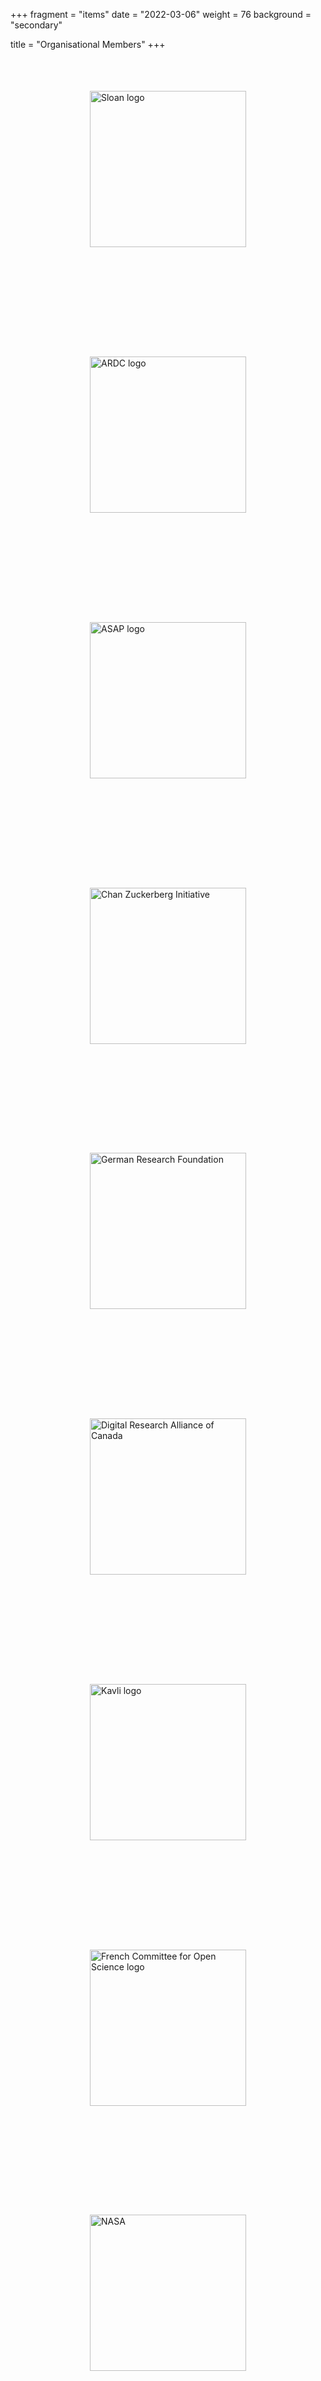 +++
fragment = "items"
date = "2022-03-06"
weight = 76
background = "secondary"

title = "Organisational Members"
+++

<div style="display: flex; justify-content: center; align-items: center; flex-wrap: wrap; gap: 70px; height: 200vh;">
    <a href="https://sloan.org/" style="display: inline-block;">
        <img src="/images/Sloan-logo.png" alt="Sloan logo" style="width: 250px; height: auto;">
    </a>
    <a href="https://ardc.edu.au/" style="display: inline-block;">
        <img src="/images/ARDC_logo_RGB.png" alt="ARDC logo" style="width: 250px; height: auto;">
    </a>
    <a href="https://parkinsonsroadmap.org/#" style="display: inline-block;">
        <img src="/images/ASAP_FullColor.png" alt="ASAP logo" style="width: 250px; height: auto;">
    </a>
    <a href="https://chanzuckerberg.com/" style="display: inline-block;">
        <img src="/images/CZI_Logo.jpg" alt="Chan Zuckerberg Initiative" style="width: 250px; height: auto;">
    </a>
    <a href="https://www.dfg.de/en/index.jsp" style="display: inline-block;">
        <img src="/images/DFG_logo.jpg" alt="German Research Foundation" style="width: 250px; height: auto;">
    </a>
    <a href="https://alliancecan.ca/" style="display: inline-block;">
        <img src="/images/Alliance.png" alt="Digital Research Alliance of Canada" style="width: 250px; height: auto;">
    </a>
    <a href="https://www.kavlifoundation.org/" style="display: inline-block;">
        <img src="/images/The_Kavli_Foundation_Logo_Blue_Red.png" alt="Kavli logo" style="width: 250px; height: auto;">
    </a>
    <a href="https://www.ouvrirlascience.fr/the-committee-for-open-science/" style="display: inline-block;">
        <img src="/images/1_MESR_RVB.jpg" alt="French Committee for Open Science logo" style="width: 250px; height: auto;">
    </a>
    <a href="https://www.nasa.gov" style="display: inline-block;">
        <img src="" alt="NASA" style="width: 250px; height: auto;">
    </a>
    <a href="https://www.nih.gov" style="display: inline-block;">
        <img src="" alt="National Institutes of Health" style="width: 250px; height: auto;">
    </a>
    <a href="https://www.ncsa.illinois.edu/" style="display: inline-block;">
        <img src="/images/NCSA.png" alt="NCSA logo" style="width: 250px; height: auto;">
    </a>
    <a href="https://www.nesi.org.nz/" style="display: inline-block;">
        <img src="/images/NeSI.png" alt="New Zealand eScience Infrastructure" style="width: 250px; height: auto;">
    </a>
    <a href="https://www.esciencecenter.nl/" style="display: inline-block;">
        <img src="/images/nesc.png" alt="Netherlands eScience Center logo" style="width: 250px; height: auto;">
    </a>
    <a href="https://www.nwo.nl/en" style="display: inline-block;">
        <img src="/images/NWO-logo.jpeg" alt="NWO logo" style="width: 250px; height: auto;">
    </a>
    <a href="https://www.simonsfoundation.org/" style="display: inline-block;">
        <img src="/images/Simons.png" alt="Simons Foundation" style="width: 250px; height: auto;">
    </a>
    <a href="https://www.software.ac.uk/" style="display: inline-block;">
        <img src="/images/ssi_logo_with_name-small2.png" alt="SSI logo" style="width: 250px; height: auto;">
    </a>
    <a href="https://www.ukri.org/" style="display: inline-block;">
        <img src="/images/UKRI logo.png" alt="UKRI logo" style="width: 250px; height: auto;">
    </a>
    <a href="https://www.volkswagenstiftung.de/en" style="display: inline-block;">
        <img src="/images/Volkswagen.jpg" alt="Volkswagen Foundation logo" style="width: 250px; height: auto;">
    </a>
    <a href="https://wellcome.org/" style="display: inline-block;">
        <img src="/images/Wellcome_logo_Black.jpg" alt="ellcome logo" style="width: 250px; height: auto;">
    </a>
</div>
